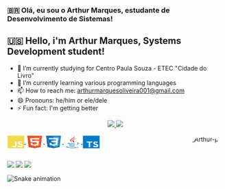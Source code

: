 ### 🇧🇷 Olá, eu sou o Arthur Marques, estudante de Desenvolvimento de Sistemas!
## 🇺🇸 Hello, i'm Arthur Marques, Systems Development student!

- 🔭 I’m currently studying for Centro Paula Souza - ETEC "Cidade do Livro"
- 🌱 I’m currently learning various programming languages
- 📫 How to reach me: arthurmarquesoliveira001@gmail.com
- 😄 Pronouns: he/him or ele/dele
- ⚡ Fun fact: I'm getting better

<div align="center">
  <a href="https://github.com/arthurm9">
  <img height="180em" src="https://github-readme-stats.vercel.app/api?username=arthurm9&show_icons=true&theme=github_dark&include_all_commits=true&count_private=true"/>
  <img height="180em" src="https://github-readme-stats.vercel.app/api/top-langs/?username=arthurm9&layout=compact&langs_count=7&theme=github_dark"/>
</div>
<div style="display: inline_block"><br>
  <img align="center" alt="Arthur-Js" height="30" width="40" src="https://raw.githubusercontent.com/devicons/devicon/master/icons/javascript/javascript-plain.svg">
  <img align="center" alt="Arthur-HTML" height="30" width="40" src="https://raw.githubusercontent.com/devicons/devicon/master/icons/html5/html5-original.svg">
  <img align="center" alt="Arthur-CSS" height="30" width="40" src="https://raw.githubusercontent.com/devicons/devicon/master/icons/css3/css3-original.svg">
  <img align="center" alt="Arthur-Java" height="30" width="40" src="https://raw.githubusercontent.com/devicons/devicon/master/icons/java/java-original.svg">
  <img align="center" alt="Arthur-Ts" height="30" width="40" src="https://raw.githubusercontent.com/devicons/devicon/master/icons/typescript/typescript-original.svg">
  <img align="right" alt="Arthur-pic" height="150" style="border-radius:50px;" src="https://scontent.fbau1-1.fna.fbcdn.net/v/t39.30808-6/246077802_3150405795192625_4025081145315024717_n.jpg?_nc_cat=107&ccb=1-7&_nc_sid=09cbfe&_nc_eui2=AeEPph-hZwsaLv7d81m52jt0uqG_ccYnnKC6ob9xxiecoMQ5bM-7efBT8MbyEO8chYDss8yH6jSfmFl7NRBTmCf2&_nc_ohc=j9cylkyRleMAX_MHtbY&_nc_ht=scontent.fbau1-1.fna&oh=00_AT8xHi4C9W82eH7oxQP_cb0nJnOzoSXWbDnfybZab5oSzQ&oe=628B3D59">
</div>
  
  ##
 
<div> 
  <a href="https://twitter.com/lrdarthur" target="_blank"><img src="https://img.shields.io/badge/-Twitter-%230077B5?style=for-the-badge&logo=twitter&logoColor=white" target="_blank"></a> 
  <a href="https://www.instagram.com/m9arthur/" target="_blank"><img src="https://img.shields.io/badge/-Instagram-%23E4405F?style=for-the-badge&logo=instagram&logoColor=white" target="_blank"></a>
  <a href="https://www.linkedin.com/in/arthur-marques-937148232/" target="_blank"><img src="https://img.shields.io/badge/-LinkedIn-%230077B5?style=for-the-badge&logo=linkedin&logoColor=white" target="_blank"></a> 
 
  ![Snake animation](https://github.com/arthurm9/arthurm9/blob/output/github-contribution-grid-snake.svg)
 
</div>

